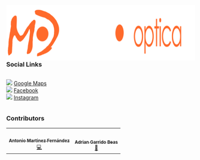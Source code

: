 <img src="assets/imgs/icons/mayoroptica-fondonull.webp"
     style="float: left; margin-right: 10px;" />

### Social Links

<div style='display:flex;align-content:center'>

  <image src="https://cdn.icon-icons.com/icons2/3053/PNG/512/google_maps_macos_bigsur_icon_190117.png" style='width:24px'></image>
  [Google Maps](https://maps.app.goo.gl/hsraWC2STbVsQN997) <br>
  <image src="https://cdn.icon-icons.com/icons2/555/PNG/512/facebook_icon-icons.com_53612.png" style='width:24px'></image>
  [Facebook](https://www.facebook.com/people/Mayor-%C3%93ptica-Puente-Tocinos/100054706842854/)<br>
  <image src="https://cdn.icon-icons.com/icons2/1584/PNG/512/3721672-instagram_108066.png" style='width:24px'></image>
  [Instagram](https://www.instagram.com/mayoroptica142/)

</div>

### Contributors

<table>
  <tr>
    <td align="center"><a href="https://github.com/AntonioMrtz"><img src="https://avatars.githubusercontent.com/u/60626957?s=400&u=0ded0c4e084d7aea817e4623e2cb89590bcab6a2&v=4" width="100px;" alt=""/><br /><sub><b>Antonio Martinez Fernández</b></sub></a><br /><a href="https://antoniomrtz.github.io/Antonio-Martinez-Portafolio/" title="Code">💻</a></td>
    <td align="center"><a href="https://www.artstation.com/er_camarero"><img src="https://cdnb.artstation.com/p/users/avatars/001/799/079/large/7b178a59b8acb3d6e74b4c17b24a3cb3.jpg?1581854027" width="100px;" alt=""/><br /><sub><b>Adrian Garrido Beas</b></sub></a><br /><a href="https://www.artstation.com/er_camarero" title="Bug reports">🎨</td>
  </tr>
</table>


 
